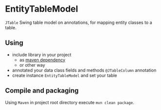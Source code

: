 # EntityTableModel

`JTable` Swing table model on annotations, for mapping entity classes to a table.

## Using

- include library in your project
    - as [maven dependency](https://github.com/azzibom/swing-ext/packages)
    - or other way
- annotated your data class fields and methods `@JTableColumn` annotation
- create instance `EntityTableModel` and set your table

## Compile and packaging

Using `Maven`
in project root directory execute `mvn clean package`.
